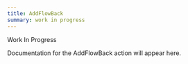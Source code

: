 ```yaml
---
title: AddFlowBack
summary: work in progress
---
```


Work In Progress

Documentation for the AddFlowBack action will appear here.